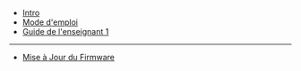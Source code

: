 - [Intro](README)
- [Mode d'emploi](modedemploi)
- [Guide de l'enseignant 1](guidedelenseignant1)
---
- [Mise à Jour du Firmware](https://primastem.github.io/update)
